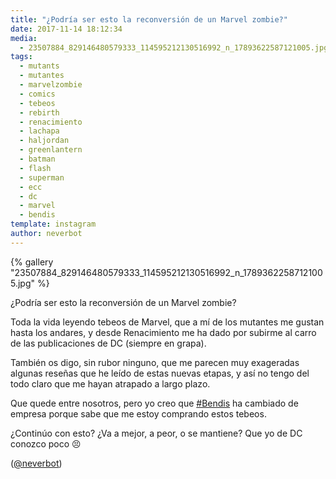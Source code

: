 ```yaml
---
title: "¿Podría ser esto la reconversión de un Marvel zombie?"
date: 2017-11-14 18:12:34
media: 
  - 23507884_829146480579333_114595212130516992_n_17893622587121005.jpg
tags: 
  - mutants
  - mutantes
  - marvelzombie
  - comics
  - tebeos
  - rebirth
  - renacimiento
  - lachapa
  - haljordan
  - greenlantern
  - batman
  - flash
  - superman
  - ecc
  - dc
  - marvel
  - bendis
template: instagram
author: neverbot
---
```


{% gallery "23507884_829146480579333_114595212130516992_n_17893622587121005.jpg" %}

¿Podría ser esto la reconversión de un Marvel zombie?

Toda la vida leyendo tebeos de Marvel, que a mí de los mutantes me gustan hasta los andares, y desde Renacimiento me ha dado por subirme al carro de las publicaciones de DC (siempre en grapa).

También os digo, sin rubor ninguno, que me parecen muy exageradas algunas reseñas que he leído de estas nuevas etapas, y así no tengo del todo claro que me hayan atrapado a largo plazo.

Que quede entre nosotros, pero yo creo que [#Bendis](/tags/bendis) ha cambiado de empresa porque sabe que me estoy comprando estos tebeos.

¿Continúo con esto? ¿Va a mejor, a peor, o se mantiene? Que yo de DC conozco poco 😣

([@neverbot](https://instagram.com/neverbot))
